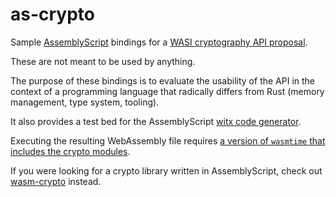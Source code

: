 # as-crypto

Sample [AssemblyScript](https://assemblyscript.org) bindings for a [WASI cryptography API proposal](https://github.com/jedisct1/wasi-crypto-preview).

These are not meant to be used by anything.

The purpose of these bindings is to evaluate the usability of the API in the context of a programming language that radically differs from Rust (memory management, type system, tooling).

It also provides a test bed for the AssemblyScript [witx code generator](https://github.com/jedisct1/as-witx/).

Executing the resulting WebAssembly file requires [a version of `wasmtime` that includes the crypto modules](https://github.com/jedisct1/wasmtime-crypto).

If you were looking for a crypto library written in AssemblyScript, check out [wasm-crypto](https://github.com/jedisct1/wasm-crypto) instead.